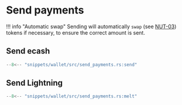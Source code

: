 # Send payments

!!! info "Automatic swap"
    Sending will automatically `swap` (see [NUT-03](https://cashubtc.github.io/nuts/03/)) tokens if necessary, to ensure the correct amount is sent.

## Send ecash

```rust
--8<-- "snippets/wallet/src/send_payments.rs:send"
```

## Send Lightning

```rust
--8<-- "snippets/wallet/src/send_payments.rs:melt"
```
